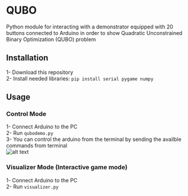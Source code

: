 # QUBO 
Python module for interacting with a demonstrator equipped with 20 buttons connected to Arduino in order to show Quadratic Unconstrained Binary Optimization (QUBO) problem 


## Installation
1- Download this repository  
2- Install needed libraries: `pip install serial pygame numpy`   



## Usage 
### Control Mode 
1- Connect Arduino to the PC   
2- Run `qubodemo.py`  
3- You can control the arduino from the terminal by sending the availble commands from terminal  
![alt text](https://github.com/Abdulaaty/qubo/blob/master/cmd_screenshot.png?raw=true)

### Visualizer Mode (Interactive game mode)
1- Connect Arduino to the PC   
2- Run `visualizer.py` 






